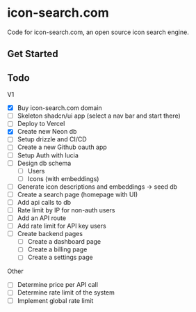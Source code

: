 # icon-search.com

Code for icon-search.com, an open source icon search engine.

## Get Started


## Todo


V1
- [x] Buy icon-search.com domain
- [ ] Skeleton shadcn/ui app (select a nav bar and start there)
- [ ] Deploy to Vercel
- [x] Create new Neon db
- [ ] Setup drizzle and CI/CD
- [ ] Create a new Github oauth app
- [ ] Setup Auth with lucia
- [ ] Design db schema
  - [ ] Users
  - [ ] Icons (with embeddings)
- [ ] Generate icon descriptions and embeddings -> seed db
- [ ] Create a search page (homepage with UI)
- [ ] Add api calls to db
- [ ] Rate limit by IP for non-auth users
- [ ] Add an API route
- [ ] Add rate limit for API key users
- [ ] Create backend pages
    - [ ] Create a dashboard page
    - [ ] Create a billing page
    - [ ] Create a settings page

Other
- [ ] Determine price per API call
- [ ] Determine rate limit of the system
- [ ] Implement global rate limit
